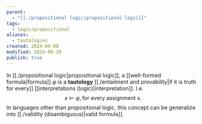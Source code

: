 ```yaml
---
parent:
  - "[[./propositional logic|propositional logic]]"
tags:
  - logic/propositional
aliases:
  - tautologies
created: 2024-09-08
modified: 2024-09-29
publish: true
---
```

In [[./propositional logic|propositional logic]], a [[well-formed formula|formula]] $\varphi$ is a **tautology** [[./entailment and provability|if it is truth for every]] [[interpretations (logic)|interpretation]]. I.e.
$$
x \vDash \varphi, \text{for every assignment x}.
$$
In languages other than propositional logic, this concept can be generalize into [[./validity (disambiguous)|valid formula]].

